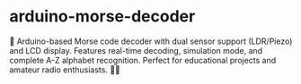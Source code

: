 # arduino-morse-decoder
🔧 Arduino-based Morse code decoder with dual sensor support (LDR/Piezo) and LCD display. Features real-time decoding, simulation mode, and complete A-Z alphabet recognition. Perfect for educational projects and amateur radio enthusiasts. 📡✨
